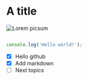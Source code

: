 # A title

![Lorem picsum](https://picsum.photos/200/300)

```javascript

console.log('Hello world!');

```

- [x] Hello github
- [x] Add markdown
- [ ] Next topics
